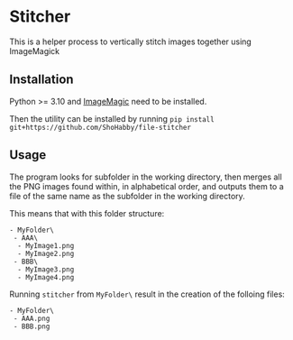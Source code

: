 # Stitcher
This is a helper process to vertically stitch images together using ImageMagick

## Installation 
Python >= 3.10 and [ImageMagic](https://imagemagick.org/script/download.php) need to be installed.

Then the utility can be installed by running `pip install git+https://github.com/ShoHabby/file-stitcher`

## Usage
The program looks for subfolder in the working directory, then merges all the PNG images found within, in alphabetical order, and outputs them to a file of the same name as the subfolder in the working directory.

This means that with this folder structure:
```
- MyFolder\
 - AAA\
  - MyImage1.png
  - MyImage2.png
 - BBB\
  - MyImage3.png
  - MyImage4.png
```
Running `stitcher` from `MyFolder\` result in the creation of the folloing files:
```
- MyFolder\
 - AAA.png
 - BBB.png
```
